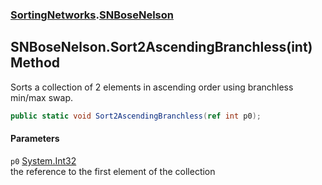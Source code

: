 ### [SortingNetworks](./SortingNetworks.md 'SortingNetworks').[SNBoseNelson](./SortingNetworks-SNBoseNelson.md 'SortingNetworks.SNBoseNelson')
## SNBoseNelson.Sort2AscendingBranchless(int) Method
Sorts a collection of 2 elements in ascending order using branchless min/max swap.  
```csharp
public static void Sort2AscendingBranchless(ref int p0);
```
#### Parameters
<a name='SortingNetworks-SNBoseNelson-Sort2AscendingBranchless(int)-p0'></a>
`p0` [System.Int32](https://docs.microsoft.com/en-us/dotnet/api/System.Int32 'System.Int32')  
the reference to the first element of the collection  
  
